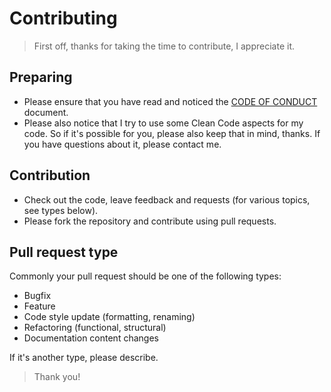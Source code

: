 # Contributing

> First off, thanks for taking the time to contribute, I appreciate it.

## Preparing

- Please ensure that you have read and noticed the [CODE OF CONDUCT](https://github.com/Sven-Seyfert/VSCode-AutoItSnippets/blob/main/docs/CODE_OF_CONDUCT.md) document.
- Please also notice that I try to use some Clean Code aspects for my code. So if it's possible for you, please also keep that in mind, thanks. If you have questions about it, please contact me.

## Contribution

- Check out the code, leave feedback and requests (for various topics, see types below).
- Please fork the repository and contribute using pull requests.

## Pull request type

Commonly your pull request should be one of the following types:
- Bugfix
- Feature
- Code style update (formatting, renaming)
- Refactoring (functional, structural)
- Documentation content changes

If it's another type, please describe.

> Thank you!
